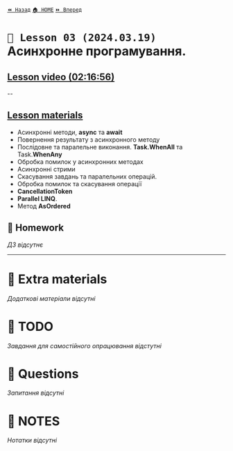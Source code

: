 ﻿[`⏪ Назад`](../02/README.md)  [`🏠 HOME`](../../README.md)  [`⏩ Вперед`](../04/README.md)

# `📗 Lesson 03 (2024.03.19)` Aсинхронне програмування.

## [Lesson video (02:16:56)](https://youtu.be/LuD1s58fw-s)

--

## [Lesson materials](https://lms.ithillel.ua/groups/65a65fe34c3a2d3372eef8ea/lessons/65a65fe44c3a2d3372eef96d)

- Асинхронні методи, **async** та **await**  
- Повернення результату з асинхронного методу  
- Послідовне та паралельне виконання. **Task.WhenAll** та Task.**WhenAny**  
- Обробка помилок у асинхронних методах  
- Асинхронні стрими  
- Скасування завдань та паралельних операцій.  
- Обробка помилок та скасування операції  
- **CancellationToken**  
- **Parallel LINQ**.  
- Метод **AsOrdered**  

## 📕 Homework
*ДЗ відсутнє*

---

# 📘 Extra materials

*Додаткові матеріали відсутні*

# 📘 TODO
*Завдання для самостійного опрацювання відстутні*

# 📘 Questions
*Запитання відсутні*

# 📘 NOTES
*Нотатки відсутні*